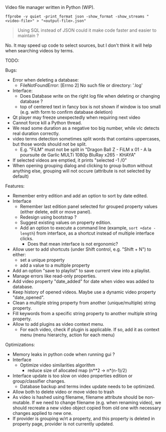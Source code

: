 Video file manager written in Python (WIP).

```
ffprobe -v quiet -print_format json -show_format -show_streams "<video-file>" > "<output-file>.json"
```

> Using SQL instead of JSON could it make code faster and easier to maintain ?

No. It may speed up code to select sources, but I don't think it will help
when searching videos by terms.


TODO:

Bugs:
- Error when deleting a database:
  - FileNotFoundError: [Errno 2] No such file or directory: '<database>.log'
- Interface:
  - Does Database write on the right log file when deleting or changing database ?
  - top of centered text in fancy box is not shown if window is too small 
    (e.g. with form to confirm database deletion)
- Qt player may freeze unexpectedly when requiring next video
- Cannot force kill a Python thread.
- We read some duration as a negative too big number,
  while vlc detects real duration correctly.
- video terms detection sometimes split words that contains uppercases, but those words should not be split.
  - E.g. "FiLM" must not be split in "Dragon Ball Z - FiLM x 01 - A la poursuite de Garlic MULTi 1080p BluRay x265 - KHAYA"
- If selected videos are emptied, it prints "selected -1 /0"
- When opening grouping dialog and clicking to group button without anything else, grouping will not occure (attribute is not selected by default)

Features:
- Remember entry edition and add an option to sort by date edited.
- Interface
  - Remember last edition panel selected for grouped property values
    (either delete, edit or move panel).
  - Redesign using bootstrap ?
  - Suggest existing values on property edition.
  - Add an option to execute a command line (example, `sort +date -length`)
    from interface, as a shortcut instead of multiple interface clicks.
    - Does that mean interface is not ergonomic?
- Allow user to add shortcuts (under Shift control, e.g. "Shift + N") to either:
  - set a unique property
  - add a value to a multiple property
- Add an option "save to playlist" to save current view into a playlist.
- Manage errors like read-only properties.
- Add video property "date_added" for date when video was added to database.
- Keep history of opened videos. Maybe use a dynamic video property "date_opened".
- Clean a multiple string property from another (unique/multiple) string property.
- Fill keywords from a specific string property to another multiple string property.
- Allow to add plugins as video context menu.
  - For each video, check if plugin is applicable. If so, add it as context menu (menu hierarchy, action for each menu)

Optimizations:
- Memory leaks in python code when running gui ?
- Interface
  - Optimize video similarities algorithm
    - reduce size of allocated map (n**2 -> n*(n-1)/2)
- Interface update is too slow on video properties edition or group/classifier changes.
  - Database backup and terms index update needs to be optimized.
- Allow both to delete video or move video to trash
- As video is hashed using filename, filename attribute should be non-mutable.
  If we need to change filename (e.g. when renaming video), we should recreate
  a new video object copied from old one with necessary changes applied to new one.
- If provider is grouping w/rt a property, and this property is deleted in property page, provider is not currently updated.